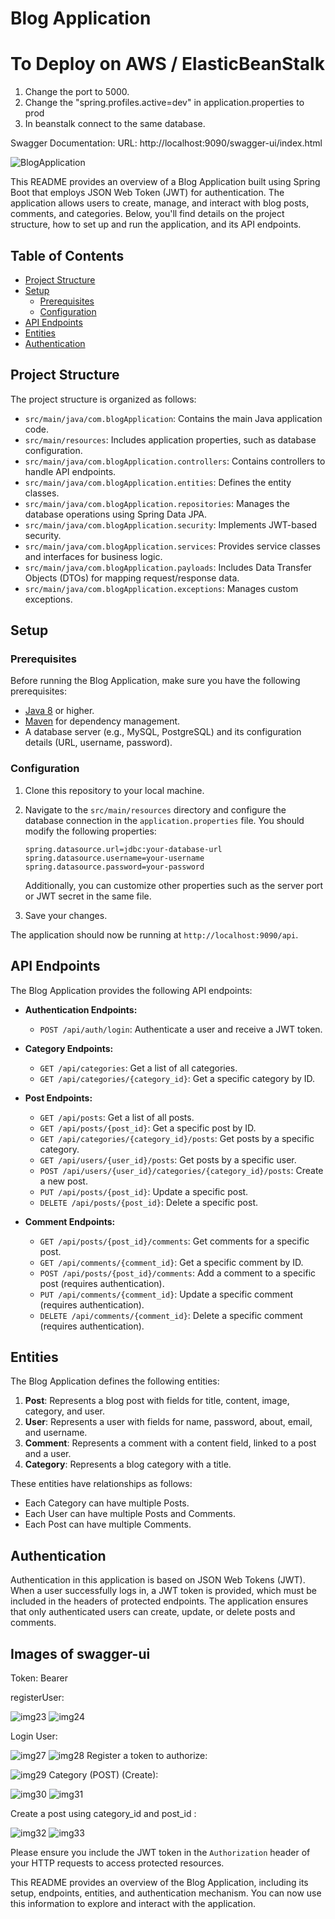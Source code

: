 # Blog Application

# To Deploy on AWS / ElasticBeanStalk

1. Change the port to 5000.
2. Change the "spring.profiles.active=dev" in application.properties to prod
3. In beanstalk connect to the same database.

Swagger Documentation: URL: http://localhost:9090/swagger-ui/index.html

![BlogApplication](https://github.com/omarbaig007212/SpringBoot-BlogApplication/assets/58821151/3fd2366e-7401-42b6-8a28-acf8bbc770ad)

This README provides an overview of a Blog Application built using Spring Boot that employs JSON Web Token (JWT) for authentication. The application allows users to create, manage, and interact with blog posts, comments, and categories. Below, you'll find details on the project structure, how to set up and run the application, and its API endpoints.

## Table of Contents

- [Project Structure](#project-structure)
- [Setup](#setup)
  - [Prerequisites](#prerequisites)
  - [Configuration](#configuration)
- [API Endpoints](#api-endpoints)
- [Entities](#entities)
- [Authentication](#authentication)

## Project Structure

The project structure is organized as follows:

- `src/main/java/com.blogApplication`: Contains the main Java application code.
- `src/main/resources`: Includes application properties, such as database configuration.
- `src/main/java/com.blogApplication.controllers`: Contains controllers to handle API endpoints.
- `src/main/java/com.blogApplication.entities`: Defines the entity classes.
- `src/main/java/com.blogApplication.repositories`: Manages the database operations using Spring Data JPA.
- `src/main/java/com.blogApplication.security`: Implements JWT-based security.
- `src/main/java/com.blogApplication.services`: Provides service classes and interfaces for business logic.
- `src/main/java/com.blogApplication.payloads`: Includes Data Transfer Objects (DTOs) for mapping request/response data.
- `src/main/java/com.blogApplication.exceptions`: Manages custom exceptions.

## Setup

### Prerequisites

Before running the Blog Application, make sure you have the following prerequisites:

- [Java 8](https://www.oracle.com/java/technologies/javase/javase-jdk8-downloads.html) or higher.
- [Maven](https://maven.apache.org/download.cgi) for dependency management.
- A database server (e.g., MySQL, PostgreSQL) and its configuration details (URL, username, password).

### Configuration

1. Clone this repository to your local machine.

2. Navigate to the `src/main/resources` directory and configure the database connection in the `application.properties` file. You should modify the following properties:

   ```properties
   spring.datasource.url=jdbc:your-database-url
   spring.datasource.username=your-username
   spring.datasource.password=your-password
   ```

   Additionally, you can customize other properties such as the server port or JWT secret in the same file.

3. Save your changes.


The application should now be running at `http://localhost:9090/api`.

## API Endpoints

The Blog Application provides the following API endpoints:

- **Authentication Endpoints:**

  - `POST /api/auth/login`: Authenticate a user and receive a JWT token.

- **Category Endpoints:**

  - `GET /api/categories`: Get a list of all categories.
  - `GET /api/categories/{category_id}`: Get a specific category by ID.

- **Post Endpoints:**

  - `GET /api/posts`: Get a list of all posts.
  - `GET /api/posts/{post_id}`: Get a specific post by ID.
  - `GET /api/categories/{category_id}/posts`: Get posts by a specific category.
  - `GET /api/users/{user_id}/posts`: Get posts by a specific user.
  - `POST /api/users/{user_id}/categories/{category_id}/posts`: Create a new post.
  - `PUT /api/posts/{post_id}`: Update a specific post.
  - `DELETE /api/posts/{post_id}`: Delete a specific post.

- **Comment Endpoints:**

  - `GET /api/posts/{post_id}/comments`: Get comments for a specific post.
  - `GET /api/comments/{comment_id}`: Get a specific comment by ID.
  - `POST /api/posts/{post_id}/comments`: Add a comment to a specific post (requires authentication).
  - `PUT /api/comments/{comment_id}`: Update a specific comment (requires authentication).
  - `DELETE /api/comments/{comment_id}`: Delete a specific comment (requires authentication).

## Entities

The Blog Application defines the following entities:

1. **Post**: Represents a blog post with fields for title, content, image, category, and user.
2. **User**: Represents a user with fields for name, password, about, email, and username.
3. **Comment**: Represents a comment with a content field, linked to a post and a user.
4. **Category**: Represents a blog category with a title.

These entities have relationships as follows:

- Each Category can have multiple Posts.
- Each User can have multiple Posts and Comments.
- Each Post can have multiple Comments.

## Authentication

Authentication in this application is based on JSON Web Tokens (JWT). When a user successfully logs in, a JWT token is provided, which must be included in the headers of protected endpoints. The application ensures that only authenticated users can create, update, or delete posts and comments.


## Images of swagger-ui
Token: Bearer <Token>

registerUser: 

![img23](https://github.com/omarbaig007212/SpringBoot-BlogApplication/assets/58821151/0df390f0-894b-4807-8540-8cd0df799907)
![img24](https://github.com/omarbaig007212/SpringBoot-BlogApplication/assets/58821151/b1de393c-f041-42d3-899b-3a79afe4b28f)

Login User: 

![img27](https://github.com/omarbaig007212/SpringBoot-BlogApplication/assets/58821151/5a202ee0-2d0d-4f7f-bb1f-d968dc1132a2)
![img28](https://github.com/omarbaig007212/SpringBoot-BlogApplication/assets/58821151/7ea7a45f-37d3-4e87-9a14-a2c118cd4d1f)
Register a token to authorize:

![img29](https://github.com/omarbaig007212/SpringBoot-BlogApplication/assets/58821151/2a546fef-f2ac-4c05-acd4-6b2ea7914af6)
Category (POST) (Create):

![img30](https://github.com/omarbaig007212/SpringBoot-BlogApplication/assets/58821151/7d6cf4c4-349e-43a9-b676-6f3075197a8a)
![img31](https://github.com/omarbaig007212/SpringBoot-BlogApplication/assets/58821151/937cc5f3-1b8c-4a46-a95e-8f4e20981e12)

Create a post using category_id and post_id :

![img32](https://github.com/omarbaig007212/SpringBoot-BlogApplication/assets/58821151/31a83a14-ec48-4596-95b5-e4a5b115834f)
![img33](https://github.com/omarbaig007212/SpringBoot-BlogApplication/assets/58821151/a2d548cc-1f9f-4d76-af1f-9ca4698a2e85)


Please ensure you include the JWT token in the `Authorization` header of your HTTP requests to access protected resources.

This README provides an overview of the Blog Application, including its setup, endpoints, entities, and authentication mechanism. You can now use this information to explore and interact with the application.
